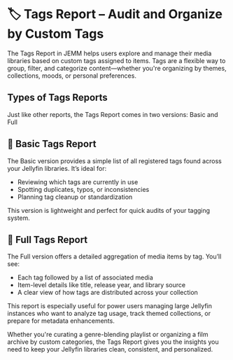 # 🏷️ Tags Report – Audit and Organize by Custom Tags #

The Tags Report in JEMM helps users explore and manage their media libraries based on custom tags assigned to items. Tags are a flexible way to group, filter, and categorize content—whether you're organizing by themes, collections, moods, or personal preferences.

## Types of Tags Reports ##

Just like other reports, the Tags Report comes in two versions: Basic and Full

## 🧾 Basic Tags Report ##

The Basic version provides a simple list of all registered tags found across your Jellyfin libraries. It’s ideal for:

- Reviewing which tags are currently in use
- Spotting duplicates, typos, or inconsistencies
- Planning tag cleanup or standardization

This version is lightweight and perfect for quick audits of your tagging system.

## 🧾 Full Tags Report ##

The Full version offers a detailed aggregation of media items by tag. You’ll see:

- Each tag followed by a list of associated media
- Item-level details like title, release year, and library source
- A clear view of how tags are distributed across your collection

This report is especially useful for power users managing large Jellyfin instances who want to analyze tag usage, track themed collections, or prepare for metadata enhancements.

Whether you're curating a genre-blending playlist or organizing a film archive by custom categories, the Tags Report gives you the insights you need to keep your Jellyfin libraries clean, consistent, and personalized.